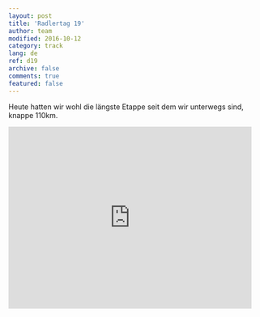 ```yaml
---   
layout: post 
title: 'Radlertag 19'  
author: team 
modified: 2016-10-12
category: track 
lang: de 
ref: d19
archive: false 
comments: true 
featured: false 
--- 
```


 Heute hatten wir wohl die längste Etappe seit dem wir unterwegs sind, knappe 110km.                                                                                                                                                                                                                                                                                                                                                                                                                          

<iframe width='480' height='360' src='http://track-kit.net/maps_s3/?v=embed&track=203706.gpx' frameborder='0' allowfullscreen></iframe>